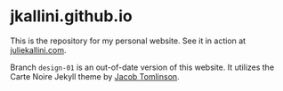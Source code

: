 # jkallini.github.io

This is the repository for my personal website. See it in action at [juliekallini.com](https://juliekallini.com).

Branch `design-01` is an out-of-date version of this website. It utilizes the
Carte Noire Jekyll theme by [Jacob Tomlinson](http://www.twitter.com/_jacobtomlinson).
